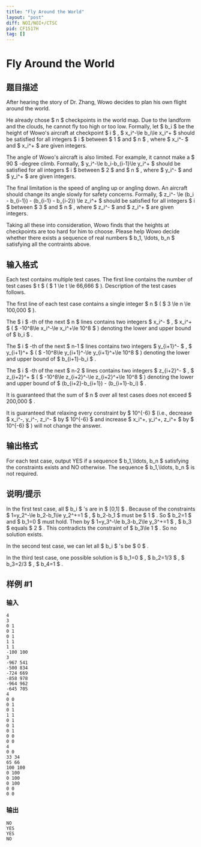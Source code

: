 ```yaml
---
title: "Fly Around the World"
layout: "post"
diff: NOI/NOI+/CTSC
pid: CF1517H
tag: []
---
```


# Fly Around the World

## 题目描述

After hearing the story of Dr. Zhang, Wowo decides to plan his own flight around the world.

He already chose $ n $ checkpoints in the world map. Due to the landform and the clouds, he cannot fly too high or too low. Formally, let $ b_i $ be the height of Wowo's aircraft at checkpoint $ i $ , $ x_i^-\le b_i\le x_i^+ $ should be satisfied for all integers $ i $ between $ 1 $ and $ n $ , where $ x_i^- $ and $ x_i^+ $ are given integers.

The angle of Wowo's aircraft is also limited. For example, it cannot make a $ 90 $ -degree climb. Formally, $ y_i^-\le b_i-b_{i-1}\le y_i^+ $ should be satisfied for all integers $ i $ between $ 2 $ and $ n $ , where $ y_i^- $ and $ y_i^+ $ are given integers.

The final limitation is the speed of angling up or angling down. An aircraft should change its angle slowly for safety concerns. Formally, $ z_i^- \le (b_i - b_{i-1}) - (b_{i-1} - b_{i-2}) \le z_i^+ $ should be satisfied for all integers $ i $ between $ 3 $ and $ n $ , where $ z_i^- $ and $ z_i^+ $ are given integers.

Taking all these into consideration, Wowo finds that the heights at checkpoints are too hard for him to choose. Please help Wowo decide whether there exists a sequence of real numbers $ b_1, \ldots, b_n $ satisfying all the contraints above.

## 输入格式

Each test contains multiple test cases. The first line contains the number of test cases $ t $ ( $ 1 \le t \le 66\,666 $ ). Description of the test cases follows.

The first line of each test case contains a single integer $ n $ ( $ 3 \le n \le 100\,000 $ ).

The $ i $ -th of the next $ n $ lines contains two integers $ x_i^- $ , $ x_i^+ $ ( $ -10^8\le x_i^-\le x_i^+\le 10^8 $ ) denoting the lower and upper bound of $ b_i $ .

The $ i $ -th of the next $ n-1 $ lines contains two integers $ y_{i+1}^- $ , $ y_{i+1}^+ $ ( $ -10^8\le y_{i+1}^-\le y_{i+1}^+\le 10^8 $ ) denoting the lower and upper bound of $ b_{i+1}-b_i $ .

The $ i $ -th of the next $ n-2 $ lines contains two integers $ z_{i+2}^- $ , $ z_{i+2}^+ $ ( $ -10^8\le z_{i+2}^-\le z_{i+2}^+\le 10^8 $ ) denoting the lower and upper bound of $ (b_{i+2}-b_{i+1}) - (b_{i+1}-b_i) $ .

It is guaranteed that the sum of $ n $ over all test cases does not exceed $ 200\,000 $ .

It is guaranteed that relaxing every constraint by $ 10^{-6} $ (i.e., decrease $ x_i^-, y_i^-, z_i^- $ by $ 10^{-6} $ and increase $ x_i^+, y_i^+, z_i^+ $ by $ 10^{-6} $ ) will not change the answer.

## 输出格式

For each test case, output YES if a sequence $ b_1,\ldots, b_n $ satisfying the constraints exists and NO otherwise. The sequence $ b_1,\ldots, b_n $ is not required.

## 说明/提示

In the first test case, all $ b_i $ 's are in $ [0,1] $ . Because of the constraints $ 1=y_2^-\le b_2-b_1\le y_2^+=1 $ , $ b_2-b_1 $ must be $ 1 $ . So $ b_2=1 $ and $ b_1=0 $ must hold. Then by $ 1=y_3^-\le b_3-b_2\le y_3^+=1 $ , $ b_3 $ equals $ 2 $ . This contradicts the constraint of $ b_3\le 1 $ . So no solution exists.

In the second test case, we can let all $ b_i $ 's be $ 0 $ .

In the third test case, one possible solution is $ b_1=0 $ , $ b_2=1/3 $ , $ b_3=2/3 $ , $ b_4=1 $ .

## 样例 #1

### 输入

```
4
3
0 1
0 1
0 1
1 1
1 1
-100 100
3
-967 541
-500 834
-724 669
-858 978
-964 962
-645 705
4
0 0
0 1
0 1
1 1
0 1
0 1
0 1
0 0
0 0
4
0 0
33 34
65 66
100 100
0 100
0 100
0 100
0 0
0 0
```

### 输出

```
NO
YES
YES
NO
```

